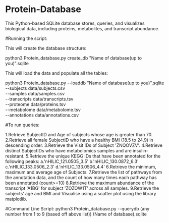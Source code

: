# Protein-Database

This Python-based SQLite database stores, queries, and visualizes biological data, including proteins, metabolites, and transcript abundance.

#Running the script:

This will create the database structure:

python3 Protein_database.py create_db "Name of database(up to you)".sqlite

This will load the data and populate all the tables:

python3 Protein_database.py --loaddb "Name of database(up to you)".sqlite \
    --subjects data/subjects.csv \
    --samples data/samples.csv \
    --transcripts data/transcripts.tsv \
    --proteome data/proteins.tsv \
    --metabolome data/metabolome.tsv \
    --annotations data/annotations.csv

#To run queries:

1.Retrieve SubjectID and Age of subjects whose age is greater than 70.
2.Retrieve all female SubjectID who have a healthy BMI (18.5 to 24.9) in descending order.
3.Retrieve the Visit IDs of Subject 'ZNQOVZV'. 
4.Retrieve distinct SubjectIDs who have metabolomics samples and are insulin-resistant.
5.Retrieve the unique KEGG IDs that have been annotated for the following peaks: 
  a.'nHILIC_121.0505_3.5'
  b.'nHILIC_130.0872_6.3'
  c.'nHILIC_133.0506_2.3'
  d.'nHILIC_133.0506_4.4'
6.Retrieve the minimum, maximum and average age of Subjects.
7.Retrieve the list of pathways from the annotation data, and the count of how many times each pathway has been annotated (count>=10)
8.Retrieve the maximum abundance of the transcript 'A1BG' for subject 'ZOZOW1T' across all samples.
9.Retrieve the subjects’ age and BMI and Visualise using a scatter plot using the library matplotlib.

#Command Line Script:
python3 Protein_database.py --querydb (any number from 1 to 9 (based off above list)) (Name of database).sqlite



